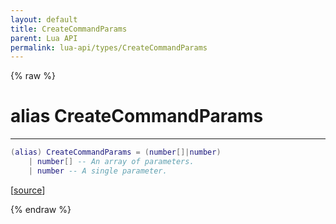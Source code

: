 ```yaml
---
layout: default
title: CreateCommandParams
parent: Lua API
permalink: lua-api/types/CreateCommandParams
---
```


{% raw %}

# alias CreateCommandParams
---



```lua
(alias) CreateCommandParams = (number[]|number)
    | number[] -- An array of parameters.
    | number -- A single parameter.

```




[<a href="https://github.com/beyond-all-reason/RecoilEngine/blob/b29554ca8a91605fa235eafe60ad740783359665/rts/Lua/LuaUtils.cpp#L1098-L1102" target="_blank">source</a>]


{% endraw %}